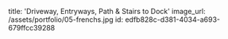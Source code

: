 title: 'Driveway, Entryways, Path & Stairs to Dock'
image_url: /assets/portfolio/05-frenchs.jpg
id: edfb828c-d381-4034-a693-679ffcc39288

